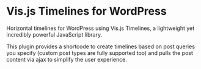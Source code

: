 # Vis.js Timelines for WordPress

Horizontal timelines for WordPress using Vis.js Timelines, a lightweight yet incredibly powerful JavaScript library.

This plugin provides a shortcode to create timelines based on post queries you specify (custom post types are fully supported too) and pulls the post content via ajax to simplify the user experience.